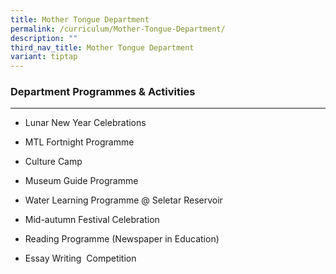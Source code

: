 ```yaml
---
title: Mother Tongue Department
permalink: /curriculum/Mother-Tongue-Department/
description: ""
third_nav_title: Mother Tongue Department
variant: tiptap
---
```

<h3>Department Programmes &amp; Activities</h3>
<hr>
<ul data-tight="true" class="tight">
<li>
<p>Lunar New Year Celebrations</p>
</li>
<li>
<p>MTL Fortnight Programme</p>
</li>
<li>
<p>Culture Camp</p>
</li>
<li>
<p>Museum Guide Programme</p>
</li>
<li>
<p>Water Learning Programme @ Seletar Reservoir</p>
</li>
<li>
<p>Mid-autumn Festival Celebration</p>
</li>
<li>
<p>Reading Programme (Newspaper in Education)</p>
</li>
<li>
<p>Essay Writing &nbsp;Competition</p>
</li>
</ul>
<p></p>